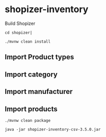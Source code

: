 # shopizer-inventory

Build Shopizer


```
cd shopizer|
```


```
./mvnw clean install
```

## Import Product types

## Import category

## Import manufacturer

## Import products


```
./mvnw clean package  
```


```
java -jar shopizer-inventory-csv-3.5.0.jar    
```
